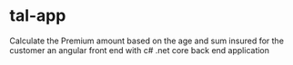 # tal-app

Calculate the Premium amount based on the age and sum insured for the customer
an angular front end with c# .net core back end application
